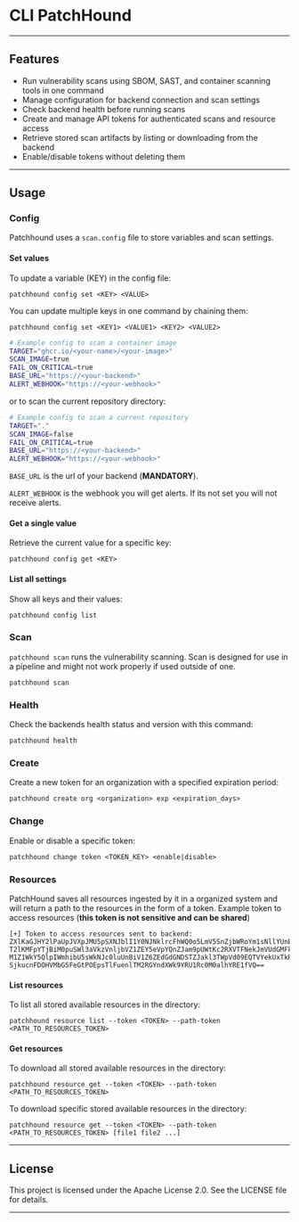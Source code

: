 # CLI PatchHound

---

## Features

- Run vulnerability scans using SBOM, SAST, and container scanning tools in one command
- Manage configuration for backend connection and scan settings
- Check backend health before running scans
- Create and manage API tokens for authenticated scans and resource access
- Retrieve stored scan artifacts by listing or downloading from the backend
- Enable/disable tokens without deleting them

---

## Usage

### Config
Patchhound uses a `scan.config` file to store variables and scan settings.

#### Set values
To update a variable (KEY) in the config file:
```
patchhound config set <KEY> <VALUE>
```
You can update multiple keys in one command by chaining them:
```
patchhound config set <KEY1> <VALUE1> <KEY2> <VALUE2>
```
   ```bash
   # Example config to scan a container image
   TARGET="ghcr.io/<your-name>/<your-image>"
   SCAN_IMAGE=true
   FAIL_ON_CRITICAL=true
   BASE_URL="https://<your-backend>"
   ALERT_WEBHOOK="https://<your-webhook>"
   ```
   
   or to scan the current repository directory:

   ```bash
   # Example config to scan a current repository
   TARGET="."
   SCAN_IMAGE=false
   FAIL_ON_CRITICAL=true
   BASE_URL="https://<your-backend>"
   ALERT_WEBHOOK="https://<your-webhook>"
   ```

   `BASE_URL` is the url of your backend (**MANDATORY**).

   `ALERT_WEBHOOK` is the webhook you will get alerts. If its not set you will not receive alerts.

#### Get a single value
Retrieve the current value for a specific key:
```
patchhound config get <KEY>
```
#### List all settings
Show all keys and their values:
```
patchhound config list
```

### Scan
`patchhound scan` runs the vulnerability scanning.
Scan is designed for use in a pipeline and might not work properly if used outside of one.
```
patchhound scan
```

### Health
Check the backends health status and version with this command:
```
patchhound health
```

### Create
Create a new token for an organization with a specified expiration period:
```
patchhound create org <organization> exp <expiration_days>
```

### Change
Enable or disable a specific token:
```
patchhound change token <TOKEN_KEY> <enable|disable>
```
### Resources
PatchHound saves all resources ingested by it in a organized system and will return a path to the resources in the form of a token.
Example token to access resources (**this token is not sensitive and can be shared**)
```
[+] Token to access resources sent to backend: ZXlKaGJHY2lPaUpJVXpJMU5pSXNJblI1Y0NJNklrcFhWQ0o5LmV5SnZjbWRoYm1sNllYUnBiMjRp
T2lKMFpYTjBiM0puSWl3aVkzVnljbVZ1ZEY5eVpYQnZJam9pUWtKc2RXVTFNekJmVUdGMFkyaEli
M1Z1WkY5QlpIWmhibU5sWkNJc0luUnBiV1Z6ZEdGdGNDSTZJakl3TWpVd09EQTVYekUxTkRReU9D
SjkucnFDOHVMbG5FeGtPOEpsTlFuenlTM2RGYndXWk9YRU1Rc0M0alhYRE1fVQ==
```

#### List resources
To list all stored available resources in the directory:
```
patchhound resource list --token <TOKEN> --path-token <PATH_TO_RESOURCES_TOKEN> 
``` 

#### Get resources
To download all stored available resources in the directory:

```
patchhound resource get --token <TOKEN> --path-token <PATH_TO_RESOURCES_TOKEN> 
```
To download specific stored available resources in the directory:

```
patchhound resource get --token <TOKEN> --path-token <PATH_TO_RESOURCES_TOKEN> [file1 file2 ...]
```

---

## License

This project is licensed under the Apache License 2.0. See the LICENSE file for details.

---